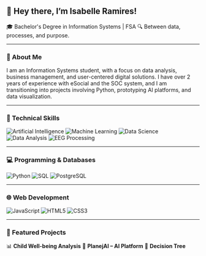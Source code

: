 ## 👋 Hey there, I’m Isabelle Ramires! 
🎓 Bachelor's Degree in Information Systems | FSA 
🔍 Between data, processes, and purpose. 

--- 

### 🚀 About Me 
I am an Information Systems student, with a focus on data analysis, business management, and user-centered digital solutions. I have over 2 years of experience with eSocial and the SOC system, and I am transitioning into projects involving Python, prototyping AI platforms, and data visualization.

--- 

### 🔧 Technical Skills 
![Artificial Intelligence](https://img.shields.io/badge/Artificial%20Intelligence-E91E63?style=for-the-badge&logoColor=white)
![Machine Learning](https://img.shields.io/badge/Machine%20Learning-F44336?style=for-the-badge&logoColor=white)
![Data Science](https://img.shields.io/badge/Data%20Science-9C27B0?style=for-the-badge&logoColor=white)
![Data Analysis](https://img.shields.io/badge/Data%20Analysis-673AB7?style=for-the-badge&logoColor=white)
![EEG Processing](https://img.shields.io/badge/EEG%20Processing-00BCD4?style=for-the-badge&logoColor=white)

--- 

### 💻 Programming & Databases 
![Python](https://img.shields.io/badge/Python-3776AB?style=for-the-badge&logo=python&logoColor=white)
![SQL](https://img.shields.io/badge/SQL-4479A1?style=for-the-badge&logo=sqlite&logoColor=white) ![PostgreSQL](https://img.shields.io/badge/PostgreSQL-336791?style=for-the-badge&logo=postgresql&logoColor=white)

--- 

### 🌐 Web Development 
![JavaScript](https://img.shields.io/badge/JavaScript-F7DF1E?style=for-the-badge&logo=javascript&logoColor=black)
![HTML5](https://img.shields.io/badge/HTML5-E34F26?style=for-the-badge&logo=html5&logoColor=white)
![CSS3](https://img.shields.io/badge/CSS3-1572B6?style=for-the-badge&logo=css3&logoColor=white)

--- 

### 📌 Featured Projects 

📊 **Child Well-being Analysis** 
🤖 **PlanejAI – AI Platform** 
🌳 **Decision Tree**
